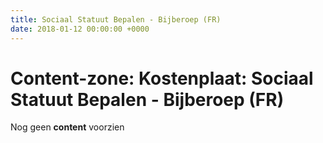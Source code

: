 ```yaml
---
title: Sociaal Statuut Bepalen - Bijberoep (FR)
date: 2018-01-12 00:00:00 +0000
---
```

# Content-zone: Kostenplaat: Sociaal Statuut Bepalen - Bijberoep (FR)

Nog geen **content** voorzien